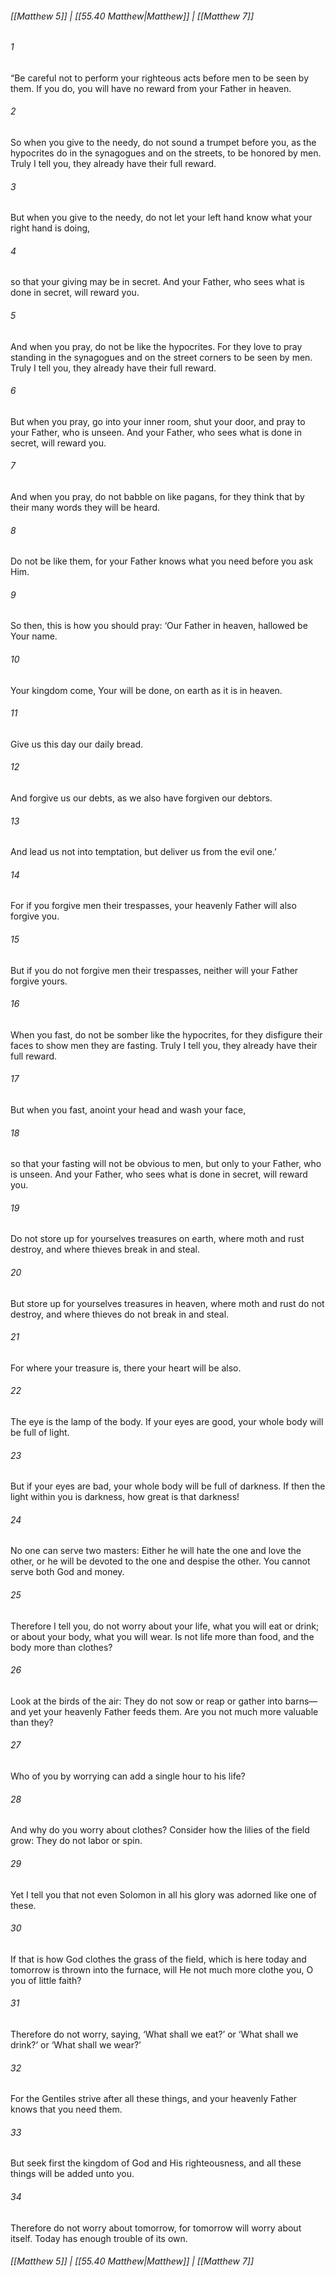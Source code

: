 
###### [[Matthew 5]] | [[55.40 Matthew|Matthew]] | [[Matthew 7]]

###### 1
“Be careful not to perform your righteous acts before men to be seen by them. If you do, you will have no reward from your Father in heaven.
###### 2
So when you give to the needy, do not sound a trumpet before you, as the hypocrites do in the synagogues and on the streets, to be honored by men. Truly I tell you, they already have their full reward.
###### 3
But when you give to the needy, do not let your left hand know what your right hand is doing,
###### 4
so that your giving may be in secret. And your Father, who sees what is done in secret, will reward you.
###### 5
And when you pray, do not be like the hypocrites. For they love to pray standing in the synagogues and on the street corners to be seen by men. Truly I tell you, they already have their full reward.
###### 6
But when you pray, go into your inner room, shut your door, and pray to your Father, who is unseen. And your Father, who sees what is done in secret, will reward you.
###### 7
And when you pray, do not babble on like pagans, for they think that by their many words they will be heard.
###### 8
Do not be like them, for your Father knows what you need before you ask Him.
###### 9
So then, this is how you should pray: ‘Our Father in heaven, hallowed be Your name.
###### 10
Your kingdom come, Your will be done, on earth as it is in heaven.
###### 11
Give us this day our daily bread.
###### 12
And forgive us our debts, as we also have forgiven our debtors.
###### 13
And lead us not into temptation, but deliver us from the evil one.’
###### 14
For if you forgive men their trespasses, your heavenly Father will also forgive you.
###### 15
But if you do not forgive men their trespasses, neither will your Father forgive yours.
###### 16
When you fast, do not be somber like the hypocrites, for they disfigure their faces to show men they are fasting. Truly I tell you, they already have their full reward.
###### 17
But when you fast, anoint your head and wash your face,
###### 18
so that your fasting will not be obvious to men, but only to your Father, who is unseen. And your Father, who sees what is done in secret, will reward you.
###### 19
Do not store up for yourselves treasures on earth, where moth and rust destroy, and where thieves break in and steal.
###### 20
But store up for yourselves treasures in heaven, where moth and rust do not destroy, and where thieves do not break in and steal.
###### 21
For where your treasure is, there your heart will be also.
###### 22
The eye is the lamp of the body. If your eyes are good, your whole body will be full of light.
###### 23
But if your eyes are bad, your whole body will be full of darkness. If then the light within you is darkness, how great is that darkness!
###### 24
No one can serve two masters: Either he will hate the one and love the other, or he will be devoted to the one and despise the other. You cannot serve both God and money.
###### 25
Therefore I tell you, do not worry about your life, what you will eat or drink; or about your body, what you will wear. Is not life more than food, and the body more than clothes?
###### 26
Look at the birds of the air: They do not sow or reap or gather into barns—and yet your heavenly Father feeds them. Are you not much more valuable than they?
###### 27
Who of you by worrying can add a single hour to his life?
###### 28
And why do you worry about clothes? Consider how the lilies of the field grow: They do not labor or spin.
###### 29
Yet I tell you that not even Solomon in all his glory was adorned like one of these.
###### 30
If that is how God clothes the grass of the field, which is here today and tomorrow is thrown into the furnace, will He not much more clothe you, O you of little faith?
###### 31
Therefore do not worry, saying, ‘What shall we eat?’ or ‘What shall we drink?’ or ‘What shall we wear?’
###### 32
For the Gentiles strive after all these things, and your heavenly Father knows that you need them.
###### 33
But seek first the kingdom of God and His righteousness, and all these things will be added unto you.
###### 34
Therefore do not worry about tomorrow, for tomorrow will worry about itself. Today has enough trouble of its own.

###### [[Matthew 5]] | [[55.40 Matthew|Matthew]] | [[Matthew 7]]
